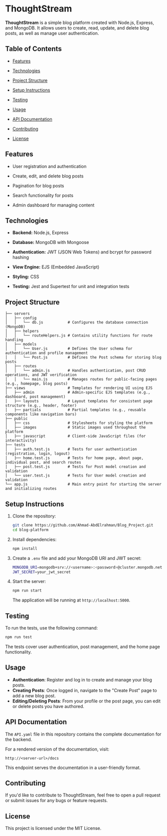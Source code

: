 
# ThoughtStream



**ThoughtStream** is a simple blog platform created with Node.js, Express, and MongoDB. It allows users to create, read, update, and delete blog posts, as well as manage user authentication.



## Table of Contents



- [Features](#features)

- [Technologies](#technologies)

- [Project Structure](#project-structure)

- [Setup Instructions](#Setup-Instructions)

- [Testing](#testing)

- [Usage](#usage)

- [API Documentation](#API-Documentation)

- [Contributing](#contributing)

- [License](#license)



## Features


- User registration and authentication

- Create, edit, and delete blog posts

- Pagination for blog posts

- Search functionality for posts

- Admin dashboard for managing content



## Technologies



- **Backend:** Node.js, Express

- **Database:** MongoDB with Mongoose

- **Authentication:** JWT (JSON Web Tokens) and bcrypt for password hashing

- **View Engine:** EJS (Embedded JavaScript)

- **Styling:** CSS

- **Testing:** Jest and Supertest for unit and integration tests



## Project Structure

```
├── servers
│   ├── config         
│   │   └── db.js           # Configures the database connection (MongoDB)
│   ├── helpers         
│   │   └── routeHelpers.js # Contains utility functions for route handling
│   ├── models         
│   │   └── User.js         # Defines the User schema for authentication and profile management
│   │   └── Post.js         # Defines the Post schema for storing blog posts
│   ├── routes
│   │   └── admin.js        # Handles authentication, post CRUD operations, and JWT verification
│   │   └── main.js         # Manages routes for public-facing pages (e.g., homepage, blog posts)
├── views                   # Templates for rendering UI using EJS
│   ├── admin               # Admin-specific EJS templates (e.g., dashboard, post management)
│   ├── layouts             # Layout templates for consistent page structure (e.g., header, footer)
│   ├── partials            # Partial templates (e.g., reusable components like navigation bars)
├── public
│   ├── css                 # Stylesheets for styling the platform
│   ├── images              # Static images used throughout the platform
│   ├── javascript          # Client-side JavaScript files (for interactivity)
├── tests
│   ├── auth.test.js        # Tests for user authentication (registration, login, logout)
│   ├── home.test.js        # Tests for home page, about page, individual post, and search routes
│   ├── post.test.js        # Tests for Post model creation and validation
│   └── user.test.js        # Tests for User model creation and validation
└── app.js                  # Main entry point for starting the server and initializing routes
```

## Setup Instructions

1. Clone the repository:
   ```bash
   git clone https://github.com/Ahmad-AbdElrahman/Blog_Project.git
   cd blog-platform
   ```

2. Install dependencies:
   ```bash
   npm install
   ```

3. Create a `.env` file and add your MongoDB URI and JWT secret:
   ```bash
   MONGODB_URI=mongodb+srv://<username>:<password>@cluster.mongodb.net/<dbname>
   JWT_SECRET=your_jwt_secret
   ```

4. Start the server:
   ```bash
   npm run start
   ```

   The application will be running at `http://localhost:5000`.

## Testing

To run the tests, use the following command:
   ```bash
   npm run test
   ```

The tests cover user authentication, post management, and the home page functionality.

## Usage

- **Authentication**: Register and log in to create and manage your blog posts.
- **Creating Posts**: Once logged in, navigate to the "Create Post" page to add a new blog post.
- **Editing/Deleting Posts**: From your profile or the post page, you can edit or delete posts you have authored.

## API Documentation

The `API.yaml` file in this repository contains the complete documentation for the backend.

For a rendered version of the documentation, visit:

`http://<server-url>/docs`

This endpoint serves the documentation in a user-friendly format.

## Contributing

If you'd like to contribute to ThoughtStream, feel free to open a pull request or submit issues for any bugs or feature requests.

## License

This project is licensed under the MIT License.
